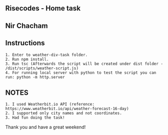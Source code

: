 ## Risecodes - Home task

## Nir Chacham

## Instructions

    1. Enter to weather-div-task folder.
    2. Run npm install.
    3. Run tsc (Afterwards the script will be created under dist folder - /dist/scripts/weather-script.js)
    4. For running local server with python to test the script you can run: python -m http.server

## NOTES

    1. I used Weatherbit.io API (reference: https://www.weatherbit.io/api/weather-forecast-16-day)
    2. I supported only city names and not coordinates.
    3. Had fun doing the task!

Thank you and have a great weekend!

